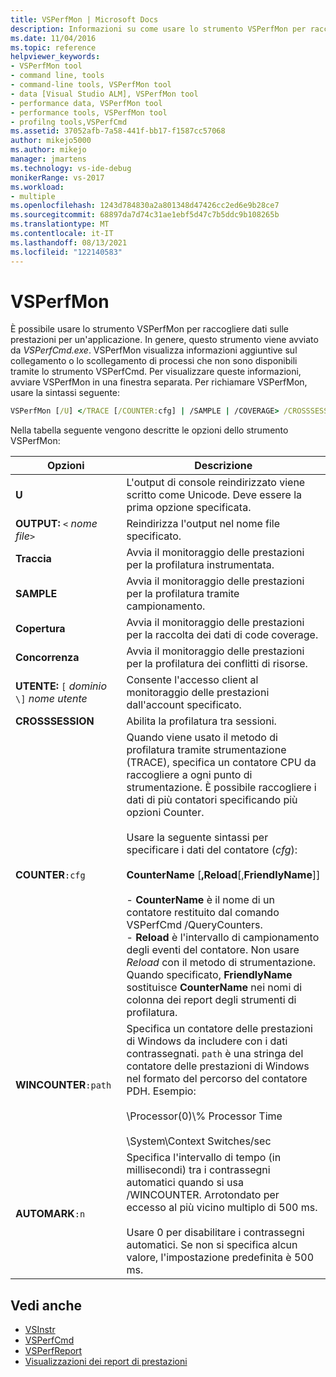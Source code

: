 ```yaml
---
title: VSPerfMon | Microsoft Docs
description: Informazioni su come usare lo strumento VSPerfMon per raccogliere dati sulle prestazioni per un'applicazione. Questo strumento viene in genere avviato da VSPerfCmd.exe.
ms.date: 11/04/2016
ms.topic: reference
helpviewer_keywords:
- VSPerfMon tool
- command line, tools
- command-line tools, VSPerfMon tool
- data [Visual Studio ALM], VSPerfMon tool
- performance data, VSPerfMon tool
- performance tools, VSPerfMon tool
- profilng tools,VSPerfCmd
ms.assetid: 37052afb-7a58-441f-bb17-f1587cc57068
author: mikejo5000
ms.author: mikejo
manager: jmartens
ms.technology: vs-ide-debug
monikerRange: vs-2017
ms.workload:
- multiple
ms.openlocfilehash: 1243d784830a2a801348d47426cc2ed6e9b28ce7
ms.sourcegitcommit: 68897da7d74c31ae1ebf5d47c7b5ddc9b108265b
ms.translationtype: MT
ms.contentlocale: it-IT
ms.lasthandoff: 08/13/2021
ms.locfileid: "122140583"
---
```

# <a name="vsperfmon"></a>VSPerfMon
È possibile usare lo strumento VSPerfMon per raccogliere dati sulle prestazioni per un'applicazione. In genere, questo strumento viene avviato da *VSPerfCmd.exe*. VSPerfMon visualizza informazioni aggiuntive sul collegamento o lo scollegamento di processi che non sono disponibili tramite lo strumento VSPerfCmd. Per visualizzare queste informazioni, avviare VSPerfMon in una finestra separata. Per richiamare VSPerfMon, usare la sintassi seguente:

```cmd
VSPerfMon [/U] </TRACE [/COUNTER:cfg] | /SAMPLE | /COVERAGE> /CROSSSESSION /OUTPUT <file name> [/WINCOUNTER:cfg] [/USER [DOMAIN\]username]
```

 Nella tabella seguente vengono descritte le opzioni dello strumento VSPerfMon:

|Opzioni|Descrizione|
|-------------|-----------------|
|**U**|L'output di console reindirizzato viene scritto come Unicode.  Deve essere la prima opzione specificata.|
|**OUTPUT:** `<` *nome file*`>`|Reindirizza l'output nel nome file specificato.|
|**Traccia**|Avvia il monitoraggio delle prestazioni per la profilatura instrumentata.|
|**SAMPLE**|Avvia il monitoraggio delle prestazioni per la profilatura tramite campionamento.|
|**Copertura**|Avvia il monitoraggio delle prestazioni per la raccolta dei dati di code coverage.|
|**Concorrenza**|Avvia il monitoraggio delle prestazioni per la profilatura dei conflitti di risorse.|
|**UTENTE:** `[` *dominio* `\]` *nome utente*|Consente l'accesso client al monitoraggio delle prestazioni dall'account specificato.|
|**CROSSSESSION**|Abilita la profilatura tra sessioni.|
|**COUNTER**`:cfg`|Quando viene usato il metodo di profilatura tramite strumentazione (TRACE), specifica un contatore CPU da raccogliere a ogni punto di strumentazione. È possibile raccogliere i dati di più contatori specificando più opzioni Counter.<br /><br /> Usare la seguente sintassi per specificare i dati del contatore (*cfg*):<br /><br /> **CounterName** [**,Reload**[,**FriendlyName**]]<br /><br /> -   **CounterName** è il nome di un contatore restituito dal comando VSPerfCmd /QueryCounters.<br />-   **Reload** è l'intervallo di campionamento degli eventi del contatore. Non usare *Reload* con il metodo di strumentazione.<br />Quando specificato, **FriendlyName** sostituisce **CounterName** nei nomi di colonna dei report degli strumenti di profilatura.|
|**WINCOUNTER**`:path`|Specifica un contatore delle prestazioni di Windows da includere con i dati contrassegnati. `path` è una stringa del contatore delle prestazioni di Windows nel formato del percorso del contatore PDH. Esempio:<br /><br /> \Processor(0)\\% Processor Time<br /><br /> \System\Context Switches/sec|
|**AUTOMARK**`:n`|Specifica l'intervallo di tempo (in millisecondi) tra i contrassegni automatici quando si usa /WINCOUNTER. Arrotondato per eccesso al più vicino multiplo di 500 ms.<br /><br /> Usare 0 per disabilitare i contrassegni automatici. Se non si specifica alcun valore, l'impostazione predefinita è 500 ms.|

## <a name="see-also"></a>Vedi anche
- [VSInstr](../profiling/vsinstr.md)
- [VSPerfCmd](../profiling/vsperfcmd.md)
- [VSPerfReport](../profiling/vsperfreport.md)
- [Visualizzazioni dei report di prestazioni](../profiling/performance-report-views.md)
